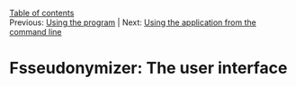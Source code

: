 [Table of contents](_tableOfContents.md)  
Previous: [Using the program](usage.md) | Next: [Using the application from the command line](commandline.md)

# Fsseudonymizer: The user interface